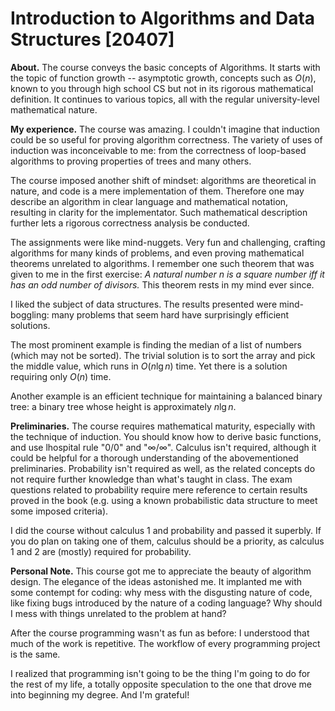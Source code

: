 # Introduction to Algorithms and Data Structures [20407]

**About.** The course conveys the basic concepts of Algorithms. It starts with the topic of function growth -- asymptotic growth, concepts such as $O(n)$, known to you through high school CS but not in its rigorous mathematical definition. It continues to various topics, all with the regular university-level mathematical nature. 

**My experience.** The course was amazing. I couldn't imagine that induction could be so useful for proving algorithm correctness. The variety of uses of induction was inconceivable to me: from the correctness of loop-based algorithms to proving properties of trees and many others.

The course imposed another shift of mindset: algorithms are theoretical in nature, and code is a mere implementation of them. Therefore one may describe an algorithm in clear language and mathematical notation, resulting in clarity for the implementator. Such mathematical description further lets a rigorous correctness analysis be conducted.


The assignments were like mind-nuggets. Very fun and challenging, crafting algorithms for many kinds of problems, and even proving mathematical theorems unrelated to algorithms. I remember one such theorem that was given to me in the first exercise: *A natural number* $n$ *is a square number iff it has an odd number of divisors.* This theorem rests in my mind ever since.

I liked the subject of data structures. The results presented were mind-boggling: many problems that seem hard have surprisingly efficient solutions. 

The most prominent example is finding the median of a list of numbers (which may not be sorted). The trivial solution is to sort the array and pick the middle value, which runs in $O(n\lg n)$ time. Yet there is a solution requiring only $O(n)$ time.

Another example is an efficient technique for maintaining a balanced binary tree: a binary tree whose height is approximately $n\lg n$.

**Preliminaries.** The course requires mathematical maturity, especially with the technique of induction. You should know how to derive basic functions, and use lhospital rule "$0/0$" and "$\infty/\infty$". Calculus isn't required, although it could be helpful for a thorough understanding of the abovementioned preliminaries. Probability isn't required as well, as the related concepts do not require further knowledge than what's taught in class. The exam questions related to probability require mere reference to certain results proved in the book (e.g. using a known probabilistic data structure to meet some imposed criteria).

I did the course without calculus 1 and probability and passed it superbly. If you do plan on taking one of them, calculus should be a priority, as calculus 1 and 2 are (mostly) required for probability.

**Personal Note.** This course got me to appreciate the beauty of algorithm design. The elegance of the ideas astonished me. It implanted me with some contempt for coding: why mess with the disgusting nature of code, like  fixing bugs introduced by the nature of a coding language? Why should I mess with things unrelated to the problem at hand?

After the course programming wasn't as fun as before: I understood that much of the work is repetitive. The workflow of every programming project is the same.

I realized that programming isn't going to be the thing I'm going to do for the rest of my life, a totally opposite speculation to the one that drove me into beginning my degree. And I'm grateful!
